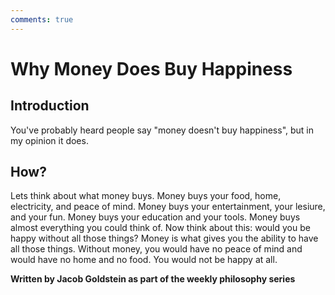 ```yaml
---
comments: true
---
```


# Why Money Does Buy Happiness

## Introduction

You've probably heard people say "money doesn't buy happiness", but in my opinion it does.

## How?

Lets think about what money buys. Money buys your food, home, electricity, and peace of mind. Money buys your entertainment, your lesiure, and your fun. Money buys your education and your tools. Money buys almost everything you could think of. Now think about this: would you be happy without all those things? Money is what gives you the ability to have all those things. Without money, you would have no peace of mind and would have no home and no food. You would not be happy at all. 

**Written by Jacob Goldstein as part of the weekly philosophy series**
